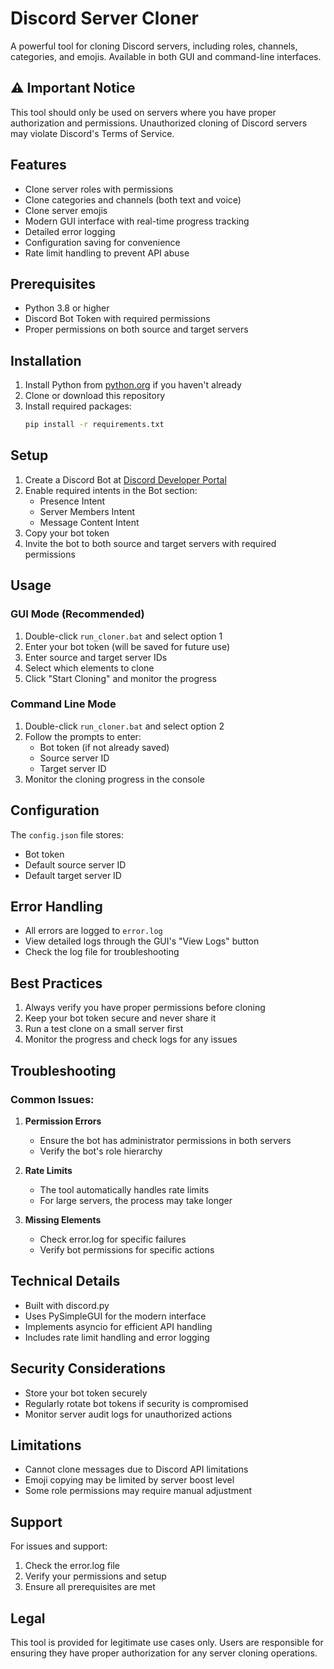 # Discord Server Cloner

A powerful tool for cloning Discord servers, including roles, channels, categories, and emojis. Available in both GUI and command-line interfaces.

## ⚠️ Important Notice

This tool should only be used on servers where you have proper authorization and permissions. Unauthorized cloning of Discord servers may violate Discord's Terms of Service.

## Features

- Clone server roles with permissions
- Clone categories and channels (both text and voice)
- Clone server emojis
- Modern GUI interface with real-time progress tracking
- Detailed error logging
- Configuration saving for convenience
- Rate limit handling to prevent API abuse

## Prerequisites

- Python 3.8 or higher
- Discord Bot Token with required permissions
- Proper permissions on both source and target servers

## Installation

1. Install Python from [python.org](https://python.org) if you haven't already
2. Clone or download this repository
3. Install required packages:
   ```bash
   pip install -r requirements.txt
   ```

## Setup

1. Create a Discord Bot at [Discord Developer Portal](https://discord.com/developers/applications)
2. Enable required intents in the Bot section:
   - Presence Intent
   - Server Members Intent
   - Message Content Intent
3. Copy your bot token
4. Invite the bot to both source and target servers with required permissions

## Usage

### GUI Mode (Recommended)

1. Double-click `run_cloner.bat` and select option 1
2. Enter your bot token (will be saved for future use)
3. Enter source and target server IDs
4. Select which elements to clone
5. Click "Start Cloning" and monitor the progress

### Command Line Mode

1. Double-click `run_cloner.bat` and select option 2
2. Follow the prompts to enter:
   - Bot token (if not already saved)
   - Source server ID
   - Target server ID
3. Monitor the cloning progress in the console

## Configuration

The `config.json` file stores:
- Bot token
- Default source server ID
- Default target server ID

## Error Handling

- All errors are logged to `error.log`
- View detailed logs through the GUI's "View Logs" button
- Check the log file for troubleshooting

## Best Practices

1. Always verify you have proper permissions before cloning
2. Keep your bot token secure and never share it
3. Run a test clone on a small server first
4. Monitor the progress and check logs for any issues

## Troubleshooting

### Common Issues:

1. **Permission Errors**
   - Ensure the bot has administrator permissions in both servers
   - Verify the bot's role hierarchy

2. **Rate Limits**
   - The tool automatically handles rate limits
   - For large servers, the process may take longer

3. **Missing Elements**
   - Check error.log for specific failures
   - Verify bot permissions for specific actions

## Technical Details

- Built with discord.py
- Uses PySimpleGUI for the modern interface
- Implements asyncio for efficient API handling
- Includes rate limit handling and error logging

## Security Considerations

- Store your bot token securely
- Regularly rotate bot tokens if security is compromised
- Monitor server audit logs for unauthorized actions

## Limitations

- Cannot clone messages due to Discord API limitations
- Emoji copying may be limited by server boost level
- Some role permissions may require manual adjustment

## Support

For issues and support:
1. Check the error.log file
2. Verify your permissions and setup
3. Ensure all prerequisites are met

## Legal

This tool is provided for legitimate use cases only. Users are responsible for ensuring they have proper authorization for any server cloning operations.
